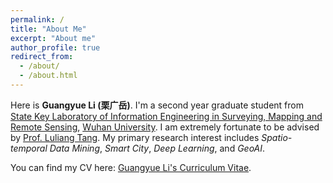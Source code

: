 ```yaml
---
permalink: /
title: "About Me"
excerpt: "About me"
author_profile: true
redirect_from: 
  - /about/
  - /about.html
---
```


Here is **Guangyue Li (栗广岳)**.
I'm a second year graduate student from [State Key Laboratory of Information Engineering in Surveying, Mapping and Remote Sensing](http://www.lmars.whu.edu.cn/en), [Wuhan University](https://en.whu.edu.cn/). I am extremely fortunate to be advised by [Prof. Luliang Tang](http://jszy.whu.edu.cn/tangluliang). My primary research interest includes *Spatio-temporal Data Mining*, *Smart City*, *Deep Learning*, and *GeoAI*.

You can find my CV here: [Guangyue Li's Curriculum Vitae](../files/paper1.pdf).

